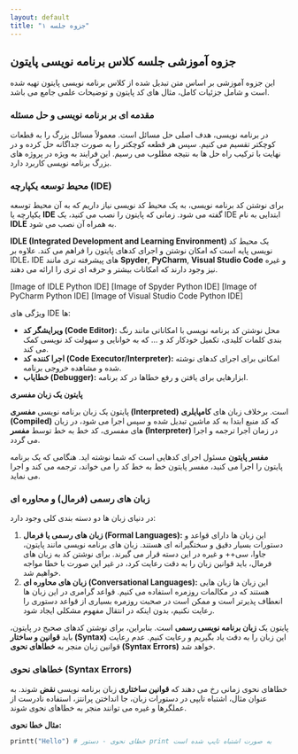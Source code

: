 ```yaml
---
layout: default
title: "جزوه جلسه ۱"
---
```

## جزوه آموزشی جلسه کلاس برنامه نویسی پایتون

این جزوه آموزشی بر اساس متن تبدیل شده از کلاس برنامه نویسی پایتون تهیه شده است و شامل جزئیات کامل، مثال های کد پایتون و توضیحات علمی جامع می باشد.

### مقدمه ای بر برنامه نویسی و حل مسئله

در برنامه نویسی، هدف اصلی حل مسائل است. معمولاً مسائل بزرگ را به قطعات کوچکتر تقسیم می کنیم. سپس هر قطعه کوچکتر را به صورت جداگانه حل کرده و در نهایت با ترکیب راه حل ها به نتیجه مطلوب می رسیم. این فرایند به ویژه در پروژه های بزرگ برنامه نویسی کاربرد دارد.

### محیط توسعه یکپارچه (IDE)

برای نوشتن کد برنامه نویسی، به یک محیط کد نویسی نیاز داریم که به آن محیط توسعه یکپارچه یا **IDE** گفته می شود.  زمانی که پایتون را نصب می کنید، یک IDE ابتدایی به نام **IDLE** به همراه آن نصب می شود.

**IDLE (Integrated Development and Learning Environment)** یک محیط کد نویسی پایه است که امکان نوشتن و اجرای کدهای پایتون را فراهم می کند.  علاوه بر IDLE، IDE های پیشرفته تری مانند **Spyder**, **PyCharm**, **Visual Studio Code** و غیره نیز وجود دارند که امکانات بیشتر و حرفه ای تری را ارائه می دهند.

[Image of IDLE Python IDE]
[Image of Spyder Python IDE]
[Image of PyCharm Python IDE]
[Image of Visual Studio Code Python IDE]

ویژگی های IDE ها:

*   **ویرایشگر کد (Code Editor):**  محل نوشتن کد برنامه نویسی با امکاناتی مانند رنگ بندی کلمات کلیدی، تکمیل خودکار کد و ... که به خوانایی و سهولت کد نویسی کمک می کند.
*   **اجرا کننده کد (Code Executor/Interpreter):**  امکانی برای اجرای کدهای نوشته شده و مشاهده خروجی برنامه.
*   **خطایاب (Debugger):** ابزارهایی برای یافتن و رفع خطاها در کد برنامه.

**پایتون یک زبان مفسری**

پایتون یک زبان برنامه نویسی **مفسری (Interpreted)** است.  برخلاف زبان های **کامپایلری (Compiled)** که کد منبع ابتدا به کد ماشین تبدیل شده و سپس اجرا می شود، در زبان های مفسری، کد خط به خط توسط **مفسر (Interpreter)** در زمان اجرا ترجمه و اجرا می گردد.

**مفسر پایتون** مسئول اجرای کدهایی است که شما نوشته اید.  هنگامی که یک برنامه پایتون را اجرا می کنید، مفسر پایتون خط به خط کد را می خواند، ترجمه می کند و اجرا می نماید.

### زبان های رسمی (فرمال) و محاوره ای

در دنیای زبان ها دو دسته بندی کلی وجود دارد:

1.  **زبان های رسمی یا فرمال (Formal Languages):**  این زبان ها دارای قواعد و دستورات بسیار دقیق و سختگیرانه ای هستند. زبان های برنامه نویسی مانند پایتون، جاوا، سی++ و غیره در این دسته قرار می گیرند. برای نوشتن کد به زبان های فرمال، باید قوانین زبان را به دقت رعایت کرد، در غیر این صورت با خطا مواجه خواهیم شد.
2.  **زبان های محاوره ای (Conversational Languages):**  این زبان ها زبان هایی هستند که در مکالمات روزمره استفاده می کنیم. قواعد گرامری در این زبان ها انعطاف پذیرتر است و ممکن است در صحبت روزمره بسیاری از قواعد دستوری را رعایت نکنیم، بدون اینکه در انتقال مفهوم مشکلی ایجاد شود.

پایتون یک **زبان برنامه نویسی رسمی** است.  بنابراین، برای نوشتن کدهای صحیح در پایتون، باید **قوانین و ساختار (Syntax)** این زبان را به دقت یاد بگیریم و رعایت کنیم. عدم رعایت قوانین زبان منجر به **خطاهای نحوی (Syntax Errors)** خواهد شد.

### خطاهای نحوی (Syntax Errors)

خطاهای نحوی زمانی رخ می دهند که **قوانین ساختاری** زبان برنامه نویسی **نقض** شوند.  به عنوان مثال، اشتباه تایپی در دستورات زبان، جا انداختن پرانتز، استفاده نادرست از عملگرها و غیره می توانند منجر به خطاهای نحوی شوند.

**مثال خطا نحوی:**

```python
printt("Hello") # خطای نحوی - دستور print به صورت اشتباه تایپ شده است
